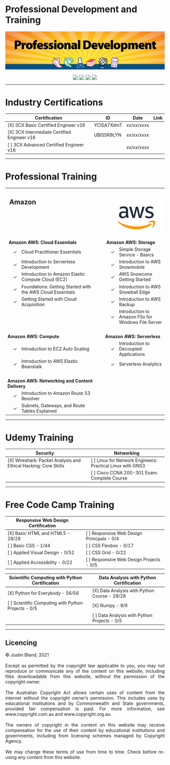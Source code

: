# Professional Development and Training
<p align="center">
<img align="center" src="https://raw.githubusercontent.com/CrashOverrideProductions/ProfessionalDevelopment/main/header.jpg"> 

</p>


<!-- Repo Stats -->
<p align="center">
<img align="center" src="https://img.shields.io/github/commit-activity/m/CrashOverrideProductions/ProfessionalDevelopment"> 
<img align="center" src="https://img.shields.io/github/last-commit/CrashOverrideProductions/ProfessionalDevelopment"> 
<img align="center" src="https://img.shields.io/github/languages/code-size/CrashOverrideProductions/ProfessionalDevelopment"> 
<img align="center" src="https://img.shields.io/github/directory-file-count/CrashOverrideProductions/ProfessionalDevelopment">
</p>

---
# Industry Certifications

| Certification                                     | ID         | Date       | Link |
|---------------------------------------------------|------------|------------|------|
| [X] 3CX Basic Certified Engineer v16              | YCISA7XdmT | xx/xx/xxxx |      |
| [X] 3CX Intermediate Certified Engineer v16       | UBlSSR9LYN | xx/xx/xxxx |      |
| [ ] 3CX Advanced Certified Engineer v16           |            | xx/xx/xxxx |      |

---

<!-- Professional Training without Certifications -->
# Professional Training
<table width="95%" border="0" align="center" style="max-width:900px;">
  <tbody>
    <tr>
      <td colspan="6" align="left" valign="bottom"><h2><strong>&nbsp;Amazon</strong><img align="right" src="https://github.com/CrashOverrideProductions/ProfessionalDevelopment/blob/main/images/awslogo.png?raw=true" alt=""/></h2></td>
    </tr>
    <tr>
      <td colspan="2"><strong>&nbsp;Amazon AWS: Cloud Essentials</strong></td>
      <td width="1%">&nbsp;</td>
      <td colspan="3"><strong>&nbsp;Amazon AWS: Storage </strong></td>
    </tr>
    <tr>
      <td width="30" align="right">&check; </td>
      <td width="49%">Cloud Practitioner Essentials</td>
      <td>&nbsp;</td>
      <td width="30" align="right">&check; </td>
      <td colspan="2">Simple Storage Service - Basics</td>
    </tr>
    <tr>
      <td align="right">&check; </td>
      <td>Introduction to Serverless Development </td>
      <td>&nbsp;</td>
      <td align="right">&check; </td>
      <td colspan="2"> Introduction to AWS Snowmobile </td>
    </tr>
    <tr>
      <td align="right">&check; </td>
      <td>Introduction to Amazon Elastic Compute Cloud (EC2)</td>
      <td>&nbsp;</td>
      <td align="right">&check; </td>
      <td colspan="2">AWS Snowcone Getting Started </td>
    </tr>
    <tr>
      <td align="right">&check; </td>
      <td>Foundations: Getting Started with the AWS Cloud Essentials </td>
      <td>&nbsp;</td>
      <td align="right">&check; </td>
      <td colspan="2">Introduction to AWS Snowball Edge </td>
    </tr>
    <tr>
      <td align="right">&check; </td>
      <td>Getting Started with Cloud Acquisition </td>
      <td>&nbsp;</td>
      <td align="right">&check; </td>
      <td colspan="2">Introduction to AWS Backup</td>
    </tr>
    <tr>
      <td align="right">&nbsp;</td>
      <td>&nbsp;</td>
      <td>&nbsp;</td>
      <td align="right">&check; </td>
      <td colspan="2">Introduction to Amazon FSx for Windows File Server </td>
    </tr>
    <tr>
      <td colspan="6">&nbsp;</td>
    </tr>
    <tr>
      <td colspan="2"><strong> Amazon AWS: Compute </strong></td>
      <td>&nbsp;</td>
      <td colspan="3"><strong>Amazon AWS: Serverless </strong></td>
    </tr>
    <tr>
      <td align="right">&check; </td>
      <td>Introduction to EC2 Auto Scaling </td>
      <td>&nbsp;</td>
      <td align="right">&check; </td>
      <td colspan="2">Introduction to Decoupled Applications </td>
    </tr>
    <tr>
      <td align="right">&check; </td>
      <td>Introduction to AWS Elastic Beanstalk </td>
      <td>&nbsp;</td>
      <td align="right">&check; </td>
      <td colspan="2">Serverless Analytics </td>
    </tr>
    <tr>
      <td colspan="6">&nbsp;</td>
    </tr>
    <tr>
      <td colspan="2"><strong>Amazon AWS: Networking and Content Delivery </strong></td>
      <td>&nbsp;</td>
      <td colspan="3">&nbsp;</td>
    </tr>
    <tr>
      <td align="right">&check; </td>
      <td> Introduction to Amazon Route 53 Resolver</td>
      <td>&nbsp;</td>
      <td colspan="3">&nbsp;</td>
    </tr>
    <tr>
      <td align="right">&check; </td>
      <td>Subnets, Gateways, and Route Tables Explained </td>
      <td>&nbsp;</td>
      <td colspan="3">&nbsp;</td>
    </tr>
  </tbody>
</table>





---

<!-- Other Training -->
# Udemy Training
| Security                                                          | | Networking                                                 |
|-------------------------------------------------------------------|-|------------------------------------------------------------|
| [X] Wireshark: Packet Analysis and Ethical Hacking: Core Skills   | | [ ] Linux for Network Engineers: Practical Linux with GNS3 |
|                                                                   | | [ ] Cisco CCNA 200-301 Exam: Complete Course               |

---

# Free Code Camp Training
| Responsive Web Design Certification                               | |                                                            |
|-------------------------------------------------------------------|-|------------------------------------------------------------|
| [X] Basic HTML and HTML5 - 28/28                                  | | [ ] Responsive Web Design Prinicpals - 0/4                 |
| [ ] Basic CSS - 1/44                                              | | [ ] CSS Flexbox - 0/17                                     |
| [ ] Applied Visual Design - 0/52                                  | | [ ] CSS Grid - 0/22                                        |
| [ ] Applied Accessibility - 0/22                                  | | [ ] Responsive Web Design Projects - 0/5                   |

| Scientific Computing with Python Certification                    | | Data Analysis with Python Certification                    |
|-------------------------------------------------------------------|-|------------------------------------------------------------|
| [X] Python for Everybody - 56/56                                  | | [X] Data Analysis with Python Course - 28/28               |
| [ ] Scientific Computing with Python Projects - 0/5               | | [X] Numpy - 9/9                                            |
|                                                                   | | [ ] Data Analysis with Python Projects - 0/5               |

---

## Licencing 
<p align="justify">
© Justin Bland; 2021
<br><br>
Except as permitted by the copyright law applicable to you, you may not reproduce or communicate any of the content on this website, including files downloadable from this website, without the permission of the copyright owner.
<br><br>
The Australian Copyright Act allows certain uses of content from the internet without the copyright owner’s permission. This includes uses by educational institutions and by Commonwealth and State governments, provided fair compensation is paid. For more information, see www.copyright.com.au and www.copyright.org.au.
<br><br>
The owners of copyright in the content on this website may receive compensation for the use of their content by educational institutions and governments, including from licensing schemes managed by Copyright Agency.
<br><br>
We may change these terms of use from time to time. Check before re-using any content from this website.
</p>
